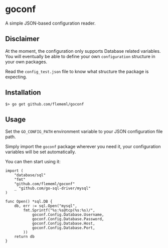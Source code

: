 goconf
======

A simple JSON-based configuration reader.

Disclaimer
----------

At the moment, the configuration only supports Database related variables. You will eventually be able to define your own `configuration` structure in your own packages.

Read the `config_test.json` file to know what structure the package is expecting.

Installation
------------

```$> go get github.com/flememl/goconf```

Usage
-----

Set the `GO_CONFIG_PATH` environment variable to your JSON configuration file path.

Simply import the `goconf` package wherever you need it, your configuration variables will be set automatically.

You can then start using it:

```
import (
    "database/sql"
    "fmt"
    "github.com/flememl/goconf"
    _ "github.com/go-sql-driver/mysql"
)

func Open() *sql.DB {
    db, err := sql.Open("mysql",
        fmt.Sprintf("%s:%s@tcp(%s:%s)/",
            goconf.Config.Database.Username,
            goconf.Config.Database.Password,
            goconf.Config.Database.Host,
            goconf.Config.Database.Port,
        ))
    return db
}
```